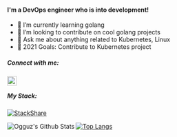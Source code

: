 #### I'm a DevOps engineer who is into development!
- 🌱 I’m currently learning golang
- 👯 I’m looking to contribute on cool golang projects
- 💬 Ask me about anything related to Kubernetes, Linux
- 🥅 2021 Goals: Contribute to Kubernetes project

##### Connect with me:
[<img align="left" alt="Ogguz | LinkedIn" width="22px" src="https://cdn.jsdelivr.net/npm/simple-icons@v3/icons/linkedin.svg" />][linkedin]

<br />

##### My Stack:

[![StackShare](http://img.shields.io/badge/tech-stack-0690fa.svg?style=flat)][mystack]

<img align="left" alt="Ogguz's Github Stats" src="https://github-readme-stats.vercel.app/api?username=Ogguz&show_icons=true&hide_border=true&count_private=true&theme=vue" />

[![Top Langs][mostusedlang]][home]

[home]: https://github.com/Ogguz
[linkedin]: https://www.linkedin.com/in/oguzkaankahraman
[mystack]: https://stackshare.io/ogguz/my-stack

[mostusedlang]: https://github-readme-stats.vercel.app/api/top-langs/?username=Ogguz&show_icons=true&hide_border=true&count_private=true&hide=javascript&layout=compact&theme=vue

